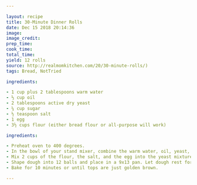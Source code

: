 ```yaml
---

layout: recipe
title: 30-Minute Dinner Rolls
date: Dec 15 2018 20:14:36
image:
image_credit:
prep_time:
cook_time:
total_time:
yield: 12 rolls
source: http://realmomkitchen.com/20/30-minute-rolls/)
tags: Bread, NotTried

ingredients:

- 1 cup plus 2 tablespoons warm water
- ⅓ cup oil
- 2 tablespoons active dry yeast
- ¼ cup sugar
- ½ teaspoon salt
- 1 egg
- 3½ cups flour (either bread flour or all-purpose will work)

ingredients:

- Preheat oven to 400 degrees.
- In the bowl of your stand mixer, combine the warm water, oil, yeast, and sugar. Allow the mixture to rest for 15 minutes.
- Mix 2 cups of the flour, the salt, and the egg into the yeast mixture using a dough hook. Add the remaining 1½ cups flour ½ cup at a time.
- Shape dough into 12 balls and place in a 9x13 pan. Let dough rest for 10 minutes.
- Bake for 10 minutes or until tops are just golden brown.

---
```

